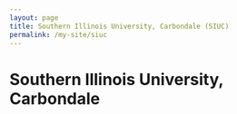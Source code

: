 ```yaml
---
layout: page
title: Southern Illinois University, Carbondale (SIUC)
permalink: /my-site/siuc
---
```

# Southern Illinois University, Carbondale
